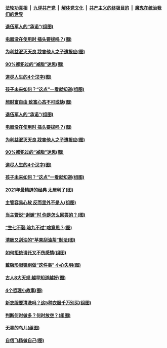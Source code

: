 

####  [法轮功真相](../../../../basic/blob/master/README.md?t=03260531) &nbsp;|&nbsp; [九评共产党](../../../../9ping.md/blob/master/README.md?t=03260531) &nbsp;|&nbsp; [解体党文化](../../../../jtdwh.md/blob/master/README.md?t=03260531)  &nbsp;|&nbsp; [共产主义的终极目的](../../../../gczydzjmd.md/blob/master/README.md?t=03260531) &nbsp;|&nbsp; [魔鬼在统治我们的世界](../../../../mgztzwmdsj.md/blob/master/README.md?t=03260531) 

#### [退伍军人的“承诺”(组图)](../pages/p8/965778.md?t=03260531) 

#### [电器没在使用时 插头要拔吗？(图)](../pages/p8/966498.md?t=03260531) 

#### [为利益泯灭天良 戕害他人之子遭报应(图)](../pages/p8/966005.md?t=03260531) 

#### [90%都犯过的“减脂”迷思(图)](../pages/p8/966576.md?t=03260531) 

#### [道尽人生的4个汉字(图)](../pages/p8/965438.md?t=03260531) 

#### [孩子未来如何？“这点”一看就知道(组图)](../pages/p8/966011.md?t=03260531) 

#### [想财富自由 致富心态不可或缺(图)](../pages/p8/966698.md?t=03260531) 

#### [退伍军人的“承诺”(组图)](../pages/p8/965778.md?t=03260531) 

#### [电器没在使用时 插头要拔吗？(图)](../pages/p8/966498.md?t=03260531) 

#### [为利益泯灭天良 戕害他人之子遭报应(图)](../pages/p8/966005.md?t=03260531) 

#### [90%都犯过的“减脂”迷思(图)](../pages/p8/966576.md?t=03260531) 

#### [道尽人生的4个汉字(图)](../pages/p8/965438.md?t=03260531) 

#### [孩子未来如何？“这点”一看就知道(组图)](../pages/p8/966011.md?t=03260531) 

#### [2021年最精辟的经典 太犀利了(图)](../pages/p8/966031.md?t=03260531) 

#### [主管容易心软 反而里外不是人(组图)](../pages/p8/966474.md?t=03260531) 

#### [当主管说“谢谢”时 你是怎么回答的？(图)](../pages/p8/966048.md?t=03260531) 

#### [“生七不娶 暗九不过”啥意思？(图)](../pages/p8/966429.md?t=03260531) 

#### [清肠又刮油的“苹果刮油茶”制法(图)](../pages/p8/966245.md?t=03260531) 

#### [如何拒绝请讬又不伤感情(组图)](../pages/p8/966361.md?t=03260531) 

#### [戴隐形眼镜别做“这件事” 小心失明(图)](../pages/p8/966349.md?t=03260531) 

#### [古人8大天规 越早知道越好(图)](../pages/p8/965782.md?t=03260531) 

#### [4个哲理小故事(图)](../pages/p8/966044.md?t=03260531) 

#### [新衣服要清洗吗？这5种衣服千万别买(组图)](../pages/p8/965831.md?t=03260531) 

#### [判断何时做多？何时放空？(组图)](../pages/p8/966166.md?t=03260531) 

#### [无辜的鸟儿(组图)](../pages/p8/966163.md?t=03260531) 

#### [自信飞扬做自己(图)](../pages/p8/965977.md?t=03260531) 

